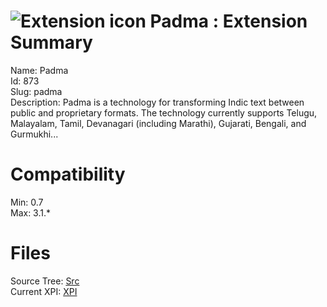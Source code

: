 # ![Extension icon](https://addons.thunderbird.net/user-media/addon_icons/0/873-64.png?modified=1275585105) Padma : Extension Summary

Name: Padma  
Id: 873  
Slug: padma  
Description: Padma is a technology for transforming Indic text between public and proprietary formats. The technology currently supports Telugu, Malayalam, Tamil, Devanagari (including Marathi), Gujarati, Bengali, and Gurmukhi...
  

# Compatibility
Min: 0.7  
Max: 3.1.*  

# Files

Source Tree: [Src](C:/Dev/Thunderbird/ThunderKdB/xall/xOther/873-padma/src)  
Current XPI: [XPI](C:/Dev/Thunderbird/ThunderKdB/xall/xOther/873-padma/xpi)  



